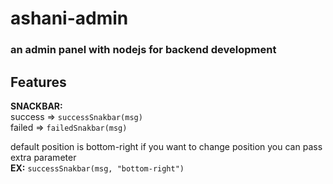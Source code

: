 
# ashani-admin

### an admin panel with nodejs for backend development

## Features

**SNACKBAR:** \
success => `successSnakbar(msg)`  
failed => `failedSnakbar(msg)`  

default position is bottom-right if you want to change position you can pass extra parameter  
**EX:** `successSnakbar(msg, "bottom-right")`

